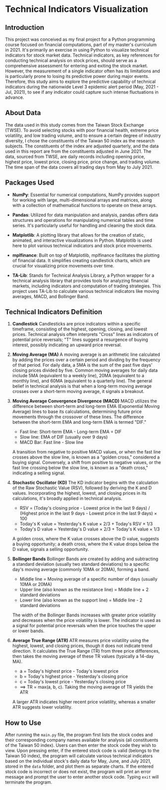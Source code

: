 
# Technical Indicators Visualization

## Introduction

This project was conceived as my final project for a Python programming course focused on financial computations, part of my master's curriculum in 2021. It's primarily an exercise in using Python to visualize technical indicators for stock market data. Technical indicators, as key references for conducting technical analysis on stock prices, should serve as a comprehensive assessment for entering and exiting the stock market. However, the measurement of a single indicator often has its limitations and is particularly prone to losing its predictive power during major events. Therefore, this study aims to explore the predictive capability of technical indicators during the nationwide Level 3 epidemic alert period (May, 2021 - Jul, 2021), to see if any indicator could capture such intense fluctuations in advance.

## About Data

The data used in this study comes from the Taiwan Stock Exchange (TWSE). To avoid selecting stocks with poor financial health, extreme price volatility, and low trading volume, and to ensure a certain degree of industry diversity, I chose the constituents of the Taiwan 50 index as the research subjects. The constituents of the index are adjusted quarterly, and the data used in this report are from the constituents adjusted in June 2021. The data, sourced from TWSE, are daily records including opening price, highest price, lowest price, closing price, price change, and trading volume. The time span of the data covers all trading days from May to July 2021.

## Packages Used

- **NumPy**: Essential for numerical computations, NumPy provides support for working with large, multi-dimensional arrays and matrices, along with a collection of mathematical functions to operate on these arrays.
    
- **Pandas**: Utilized for data manipulation and analysis, pandas offers data structures and operations for manipulating numerical tables and time series. It's particularly useful for handling and cleaning the stock data.
    
- **Matplotlib**: A plotting library that allows for the creation of static, animated, and interactive visualizations in Python. Matplotlib is used here to plot various technical indicators and stock price movements.
    
- **mplfinance**: Built on top of Matplotlib, mplfinance facilitates the plotting of financial data. It simplifies creating candlestick charts, which are crucial for visualizing price movements over time.
    
- **TA-Lib**: Stands for Technical Analysis Library, a Python wrapper for a technical analysis library that provides tools for analyzing financial markets, including indicators and computation of trading strategies. This project uses TA-Lib to calculate various technical indicators like moving averages, MACD, and Bollinger Band.

## Technical Indicators Definition

1. **Candlestick** 
   Candlesticks are price indicators within a specific timeframe, consisting of the highest, opening, closing, and lowest prices. Technical analysis often interprets "Cross" lines as indicators of potential price reversals; "T" lines suggest a resurgence of buying interest, possibly indicating an upward price reversal.
    
2. **Moving Average (MA)** 
   A moving average is an arithmetic line calculated by adding the prices over a certain period and dividing by the frequency of that period. For daily data, a 5MA is the sum of the past five days' closing prices divided by five. Common moving averages for daily data include 5MA (equivalent to a weekly line), 20MA (equivalent to a monthly line), and 60MA (equivalent to a quarterly line). The general belief in technical analysis is that when a long-term moving average crosses over a short-term moving average, it signals a breakout.
    
3. **Moving Average Convergence Divergence (MACD)** 
   MACD utilizes the difference between short-term and long-term EMA (Exponential Moving Average) lines to base its calculations, determining future price movements through the crossover of these lines. The difference between the short-term EMA and long-term EMA is termed "DIF."
   
   - Fast line: Short-term EMA - Long-term EMA = DIF
   - Slow line: EMA of DIF (usually over 9 days)
   - MACD Bar: Fast line - Slow line
   
   A transition from negative to positive MACD values, or when the fast line crosses above the slow line, is known as a "golden cross," considered a buying signal. Conversely, a shift from positive to negative values, or the fast line crossing below the slow line, is known as a "death cross," indicating a selling signal.
    
4. **Stochastic Oscillator (KD)** 
   The KD indicator begins with the calculation of the Raw Stochastic Value (RSV), followed by deriving the K and D values. Incorporating the highest, lowest, and closing prices in its calculations, it's broadly applied in technical analysis.
   
   - RSV = (Today's closing price - Lowest price in the last 9 days) / (Highest price in the last 9 days - Lowest price in the last 9 days) × 100
   - Today's K value = Yesterday's K value × 2/3 + Today's RSV × 1/3
   - Today's D value = Yesterday's D value × 2/3 + Today's K value × 1/3
   
   A golden cross, where the K value crosses above the D value, suggests a buying opportunity; a death cross, where the K value drops below the D value, signals a selling opportunity.
    
5. **Bollinger Bands** 
   Bollinger Bands are created by adding and subtracting a standard deviation (usually two standard deviations) to a specific day's moving average (commonly 10MA or 20MA), forming a band.
   
   - Middle line = Moving average of a specific number of days (usually 10MA or 20MA)
   - Upper line (also known as the resistance line) = Middle line + 2 standard deviations
   - Lower line (also known as the support line) = Middle line - 2 standard deviations

   The width of the Bollinger Bands increases with greater price volatility and decreases when the price volatility is lower. The indicator is used as a signal for potential price reversals when the price touches the upper or lower bands.
    
6. **Average True Range (ATR)** 
   ATR measures price volatility using the highest, lowest, and closing prices, though it does not indicate trend direction. It calculates the True Range (TR) from three price differences, then takes the moving average of these TR values (typically a 14-day MA).
   
   - a = Today's highest price - Today's lowest price
   - b = Today's highest price - Yesterday's closing price
   - c = Today's lowest price - Yesterday's closing price
   - ⟹ TR = max(a, b, c). Taking the moving average of TR yields the ATR
   
   A larger ATR indicates higher recent price volatility, whereas a smaller ATR suggests lower volatility.

## How to Use

After running the `main.py` file, the program first lists the stock codes and their corresponding company names available for analysis (all constituents of the Taiwan 50 index). Users can then enter the stock code they wish to view. Upon pressing enter, if the entered stock code is valid (belongs to the Taiwan 50 index), the program will calculate various technical indicators based on the individual stock's daily data for May, June, and July 2021, stored in the `data` folder, and plot them as separate charts. If the entered stock code is incorrect or does not exist, the program will print an error message and prompt the user to enter another stock code. Typing `exit` will terminate the program.